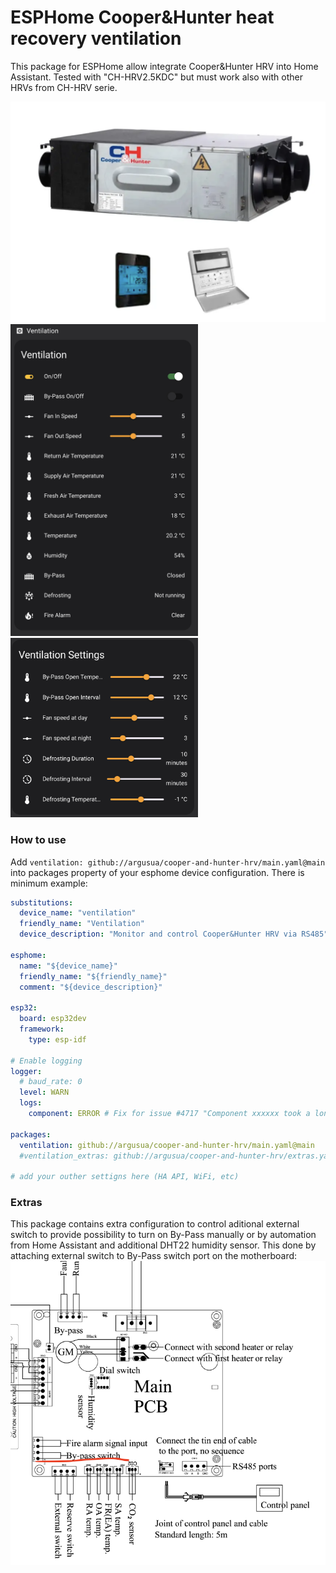# ESPHome Cooper&Hunter heat recovery ventilation
This package for ESPHome allow integrate Cooper&Hunter HRV into Home Assistant. Tested with "CH-HRV2.5KDC" but must work also with other HRVs from CH-HRV serie.

<img src="https://github.com/argusua/cooper-and-hunter-hrv/blob/main/assets/hrv.png?raw=true" alt="image" width="600"/>
<img src="https://github.com/argusua/cooper-and-hunter-hrv/blob/main/assets/ventilation.png?raw=true" alt="image" width="300"/>
<img src="https://github.com/argusua/cooper-and-hunter-hrv/blob/main/assets/ventilation_settings.png?raw=true" alt="image" width="300"/>

### How to use
Add `ventilation: github://argusua/cooper-and-hunter-hrv/main.yaml@main` into packages property of your esphome device configuration. There is minimum example:
```yaml
substitutions:
  device_name: "ventilation"
  friendly_name: "Ventilation"
  device_description: "Monitor and control Cooper&Hunter HRV via RS485"

esphome:
  name: "${device_name}"
  friendly_name: "${friendly_name}"
  comment: "${device_description}"

esp32:
  board: esp32dev
  framework:
    type: esp-idf

# Enable logging
logger:
  # baud_rate: 0
  level: WARN
  logs:
    component: ERROR # Fix for issue #4717 "Component xxxxxx took a long time for an operation"

packages:
  ventilation: github://argusua/cooper-and-hunter-hrv/main.yaml@main
  #ventilation_extras: github://argusua/cooper-and-hunter-hrv/extras.yaml@main

# add your outher settigns here (HA API, WiFi, etc)
```

### Extras
This package contains extra configuration to control aditional external switch to provide possibility to turn on By-Pass manually or by automation from Home Assistant and additional DHT22 humidity sensor. This done by attaching external switch to By-Pass switch port on the motherboard:
<img src="https://github.com/argusua/cooper-and-hunter-hrv/blob/main/assets/extras_switch.png?raw=true" alt="image" width="600"/>
